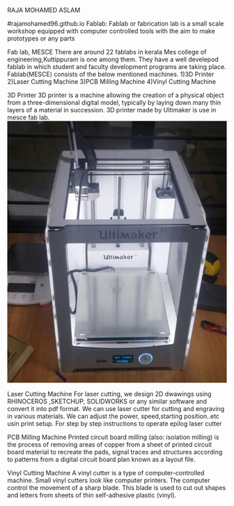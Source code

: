 RAJA MOHAMED ASLAM



#rajamohamed96.github.io
Fablab:
Fablab or fabrication lab is a small scale workshop equipped with computer controlled tools with the aim to make prototypes or any parts

Fab lab, MESCE
There are around 22 fablabs in kerala Mes college of engineering,Kuttippuram is one among them. They have a well develepod fablab in which student and faculty development programs are taking place. Fablab(MESCE) consists of the below mentioned machines. 1)3D Printer 2)Laser Cutting Machine 3)PCB Milling Machine 4)Vinyl Cutting Machine

3D Printer
3D printer is a machine allowing the creation of a physical object from a three-dimensional digital model, typically by laying down many thin layers of a material in succession. 3D printer made by Ultimaker is use in mesce fab lab.
<img src="3d.jpg" height="600" width="600">

Laser Cutting Machine
For laser cutting, we design 2D dwawings using RHINOCEROS ,SKETCHUP, SOLIDWORKS or any similar software and convert it into pdf format. We can use laser cutter for cutting and engraving in various materials. We can adjust the power, speed,starting position..etc usin print setup. For step by step instructions to operate epilog laser cutter

PCB Milling Machine
Printed circuit board milling (also: isolation milling) is the process of removing areas of copper from a sheet of printed circuit board material to recreate the pads, signal traces and structures according to patterns from a digital circuit board plan known as a layout file.

Vinyl Cutting Machine
A vinyl cutter is a type of computer-controlled machine. Small vinyl cutters look like computer printers. The computer control the movement of a sharp blade. This blade is used to cut out shapes and letters from sheets of thin self-adhesive plastic (vinyl).

